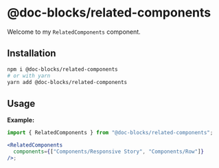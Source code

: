 # @doc-blocks/related-components

Welcome to my `RelatedComponents` component.

## Installation

```sh
npm i @doc-blocks/related-components
# or with yarn
yarn add @doc-blocks/related-components
```

## Usage

**Example:**

```jsx
import { RelatedComponents } from "@doc-blocks/related-components";

<RelatedComponents
  components={["Components/Responsive Story", "Components/Row"]}
/>;
```
